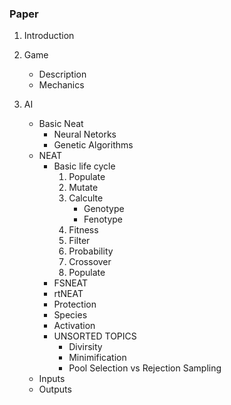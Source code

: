 ### Paper
1. Introduction

2. Game
   * Description
   * Mechanics
3. AI
   * Basic Neat
      * Neural Netorks
      * Genetic Algorithms
   * NEAT
      * Basic life cycle
        1. Populate
        2. Mutate
        3. Calculte
           * Genotype
           * Fenotype
        4. Fitness
        5. Filter
        6. Probability
        7. Crossover
        8. Populate
      * FSNEAT
      * rtNEAT
      * Protection
      * Species
      * Activation
      * UNSORTED TOPICS
         * Divirsity
         * Minimification
         * Pool Selection vs Rejection Sampling
    * Inputs
    * Outputs